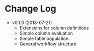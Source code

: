 # Change Log

* v0.1.0 (2018-07-21)
  * Extensions for column definitions
  * Simple column evaluation
  * Simple table population
  * General workflow structure

